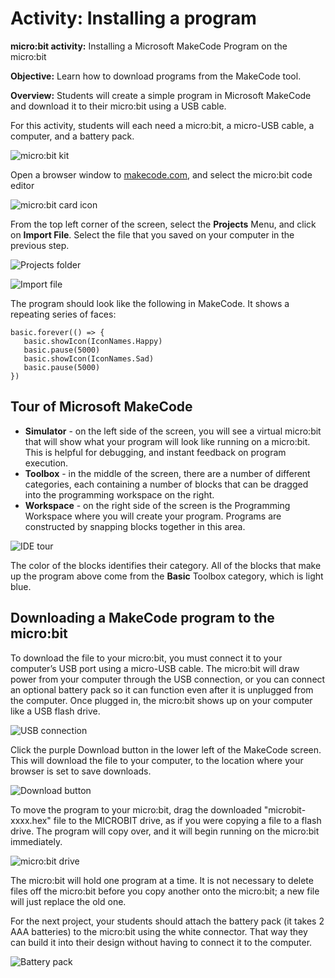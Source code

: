 # Activity: Installing a program

**micro:bit activity:** Installing a Microsoft MakeCode Program on the micro:bit

**Objective:** Learn how to download programs from the MakeCode tool.

**Overview:** Students will create a simple program in Microsoft MakeCode and download it to their micro:bit using a USB cable.

For this activity, students will each need a micro:bit, a micro-USB cable, a computer, and a battery pack.

![micro:bit kit](/static/courses/csintro/making/microbit-kit.jpg)

Open a browser window to [makecode.com](http://makecode.com), and select the micro:bit code editor

![micro:bit card icon](/static/courses/csintro/making/microbit-card-icon.png)

From the top left corner of the screen, select the **Projects** Menu, and click on **Import File**.  Select the file that you saved on your computer in the previous step.

![Projects folder](/static/courses/csintro/making/projects-folder.png)

![Import file](/static/courses/csintro/making/import-file.png)

The program should look like the following in MakeCode. 
It shows a repeating series of faces:

```blocks
basic.forever(() => {
   basic.showIcon(IconNames.Happy)
   basic.pause(5000)
   basic.showIcon(IconNames.Sad)
   basic.pause(5000)
})
```

## Tour of Microsoft MakeCode

* **Simulator**	 - on the left side of the screen, you will see a virtual micro:bit that will show what your program will look like running on a micro:bit. This is helpful for debugging, and instant feedback on program execution.
* **Toolbox** - in the middle of the screen, there are a number of different categories, each containing a number of blocks that can be dragged into the programming workspace on the right. 
* **Workspace** - on the right side of the screen is the Programming Workspace where you will create your program.  Programs are constructed by snapping blocks together in this area.

![IDE tour](/static/courses/csintro/making/ide-tour.png)

The color of the blocks identifies their category. All of the blocks that make up the program above come from the **Basic** Toolbox category, which is light blue.

## Downloading a MakeCode program to the micro:bit

To download the file to your micro:bit, you must connect it to your computer’s USB port using a micro-USB cable. The micro:bit will draw power from your computer through the USB connection, or you can connect an optional battery pack so it can function even after it is unplugged from the computer. Once plugged in, the micro:bit shows up on your computer like a USB flash drive.

![USB connection](/static/courses/csintro/making/microbit-usb.jpg)

Click the purple Download button in the lower left of the MakeCode screen. This will download the file to your computer, to the location where your browser is set to save downloads.

![Download button](/static/courses/csintro/making/download-button.png)

To move the program to your micro:bit, drag the downloaded "microbit-xxxx.hex" file to the MICROBIT drive, as if you were copying a file to a flash drive. The program will copy over, and it will begin running on the micro:bit immediately.

![micro:bit drive](/static/courses/csintro/making/microbit-drive.jpg)

The micro:bit will hold one program at a time. It is not necessary to delete files off the micro:bit before you copy another onto the micro:bit; a new file will just replace the old one.

For the next project, your students should attach the battery pack (it takes 2 AAA batteries) to the micro:bit using the white connector. That way they can build it into their design without having to connect it to the computer.

![Battery pack](/static/courses/csintro/making/battery-pack.jpg)
